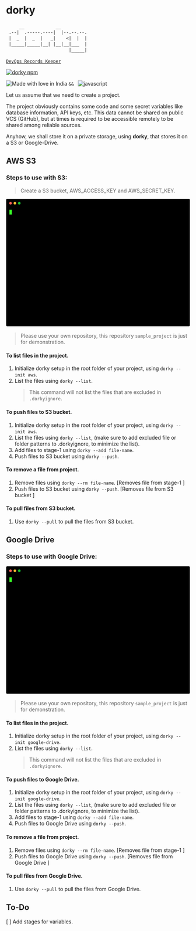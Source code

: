 # dorky

```
     __            __
 .--|  .-----.----|  |--.--.--.
 |  _  |  _  |   _|    <|  |  |
 |_____|_____|__| |__|__|___  |
                        |_____|
```

[`DevOps Records Keeper`](https://dorky.trishantpahwa.me/)

[![dorky npm](https://img.shields.io/npm/v/dorky.svg?logo=npm)](https://npmjs.com/package/dorky)

![Made with love in India](https://madewithlove.now.sh/in?heart=true&template=for-the-badge) `&& ` ![javascript](https://img.shields.io/badge/JavaScript-323330?style=for-the-badge&logo=javascript&logoColor=F7DF1E)

Let us assume that we need to create a project.

The project obviously contains some code and some secret variables like database information, API keys, etc. This data cannot be shared on public VCS (GitHub), but at times is required to be accessible remotely to be shared among reliable sources.

Anyhow, we shall store it on a private storage, using **dorky**, that stores it on a S3 or Google-Drive.

## AWS S3

### Steps to use with S3:

> Create a S3 bucket, AWS_ACCESS_KEY and AWS_SECRET_KEY.

![Dorky Usage](dorky-usage-aws.svg "Dorky usage")

> Please use your own repository, this repository `sample_project` is just for demonstration.

#### To list files in the project.

1. Initialize dorky setup in the root folder of your project, using `dorky --init aws`.
2. List the files using `dorky --list`.
    > This command will not list the files that are excluded in `.dorkyignore`.

#### To push files to S3 bucket.

1. Initialize dorky setup in the root folder of your project, using `dorky --init aws`.
2. List the files using `dorky --list`, (make sure to add excluded file or folder patterns to .dorkyignore, to minimize the list).
3. Add files to stage-1 using `dorky --add file-name`.
4. Push files to S3 bucket using `dorky --push`.

#### To remove a file from project.

1. Remove files using `dorky --rm file-name`. [Removes file from stage-1 <local>]
2. Push files to S3 bucket using `dorky --push`. [Removes file from S3 bucket <remote>]

#### To pull files from S3 bucket.

1. Use `dorky --pull` to pull the files from S3 bucket.

## Google Drive

### Steps to use with Google Drive:

![Dorky Usage](dorky-usage-google-drive.svg "Dorky usage")

> Please use your own repository, this repository `sample_project` is just for demonstration.

#### To list files in the project.

1. Initialize dorky setup in the root folder of your project, using `dorky --init google-drive`.
2. List the files using `dorky --list`.
    > This command will not list the files that are excluded in `.dorkyignore`.

#### To push files to Google Drive.

1. Initialize dorky setup in the root folder of your project, using `dorky --init google-drive`.
2. List the files using `dorky --list`, (make sure to add excluded file or folder patterns to .dorkyignore, to minimize the list).
3. Add files to stage-1 using `dorky --add file-name`.
4. Push files to Google Drive using `dorky --push`.

#### To remove a file from project.

1. Remove files using `dorky --rm file-name`. [Removes file from stage-1 <local>]
2. Push files to Google Drive using `dorky --push`. [Removes file from Google Drive <remote>]

#### To pull files from Google Drive.

1. Use `dorky --pull` to pull the files from Google Drive.

## To-Do

[ ] Add stages for variables.

